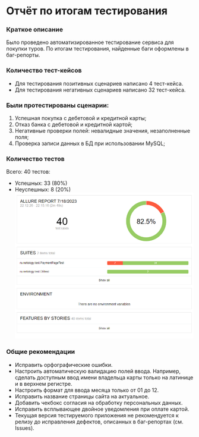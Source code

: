# Отчёт по итогам тестирования
### Краткое описание
Было проведено автоматизированное тестирование сервиса для покупки туров. 
По итогам тестирования, найденные баги оформлены в баг-репорты.

### Количество тест-кейсов
- Для тестирования позитивных сценариев написано 4 тест-кейса.
- Для тестирования негативных сценариев написано 32 тест-кейса.

### Были протестированы сценарии:

1. Успешная покупка с дебетовой и кредитной карты;
2. Отказ банка с дебетовой и кредитной картой;
3. Негативные проверки полей: невалидные значения, незаполненные поля;
4. Проверка записи данных в БД при использовании MySQL;

### Количество тестов

Всего: 40 тестов:
* Успешных: 33 (80%)
* Неуспешных: 8 (20%)
![image](https://github.com/AleksMikh/diplom/blob/main/pic/Allure%20Report%20V2.png?raw=true) 

### Общие рекомендации

* Исправить орфографические ошибки.
* Настроить автоматическую валидацию полей ввода. Например, сделать доступным ввод имени владельца карты только на латинице и в верхнем регистре.
* Настроить формат для ввода месяца только от 01 до 12.
* Исправить название страницы сайта на актуальное.
* Добавить чекбокс согласия на обработку персональных данных.
* Исправить всплывающее двойное уведомления при оплате картой.
* Текущая версия тестируемого приложения не рекомендуется к релизу до исправления дефектов, описанных в баг-репортах (см. Issues).



